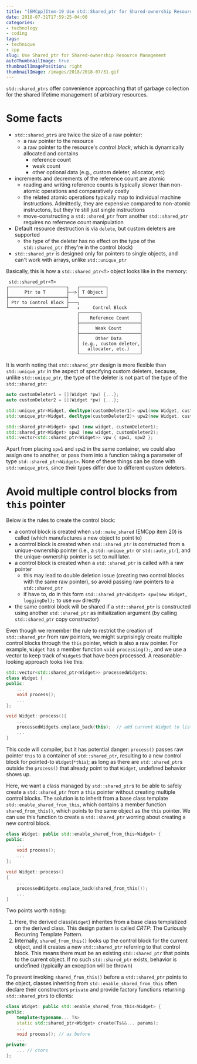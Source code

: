 ```yaml
---
title: "[EMCpp]Item-19 Use std::Shared_ptr for Shared-ownership Resource Management"
date: 2018-07-31T17:59:25-04:00
categories:
- technology
- coding
tags:
- technique
- cpp
slug: Use Shared_ptr for Shared-ownership Resource Management
autoThumbnailImage: true
thumbnailImagePosition: right
thumbnailImage: /images/2018/2018-07/31.gif
---
```


`std::shared_ptrs` offer convenience approaching that of garbage collection for the shared lifetime management of arbitrary resources.
<!--more-->
<!-- toc -->

# Some facts

* `std::shared_ptr`s are twice the size of a raw pointer: 
    * a raw pointer to the resource
    * a raw pointer to the resource's _control block_, which is dynamically allocated and contains
        * reference count
        * weak count
        * other optional data (e.g., custom deleter, allocator, etc)
* increments and decrements of the reference count are atomic 
    * reading and writing reference counts is typically slower than non-atomic operations and comparatively costly
    * the related atomic operations typically map to individual machine instructions. Admittedly, they are expensive compared to non-atomic instructons, but they're still just single instructions
    * move-constructing a `std::shared_ptr` from another `std::shared_ptr` requires no refernece count manipulation
* Default resource destruction is via `delete`, but custom deleters are supported
    * the type of the deleter has no effect on the type of the `std::shared_ptr` (they're in the control block)
* `std::shared_ptr` is designed only for pointers to single objects, and can't work with arrays, unlike `std::unique_ptr`

Basically, this is how a `std::shared_ptr<T>` object looks like in the memory:

```
 std::shared_ptr<T>
┌──────────────────────┐   ┌──────────┐
│      Ptr to T        ├──>│ T Object │
├──────────────────────┤   └──────────┘
│ Ptr to Control Block ├───┐
└──────────────────────┘   ↓     Control Block
                           ┌───────────────────────┐
                           │    Reference Count    │
                           ├───────────────────────┤
                           │      Weak Count       │
                           ├───────────────────────┤
                           │      Other Data       │
                           │ (e.g., custom deleter,│
                           │   allocator, etc.)    │
                           └───────────────────────┘

``` 

It is worth noting that `std::shared_ptr` design is more flexible than `std::unique_ptr` in the aspect of specifying custom deleters, because, unlike `std::unique_ptr`, the type of the deleter is not part of the type of the `std::shared_ptr`:

```cpp
auto customDeleter1 = [](Widget *pw) {...};
auto customDeleter2 = [](Widget *pw) {...};

std::unique_ptr<Widget, decltype(customDeleter1)> upw1(new Widget, customDeleter1);
std::unique_ptr<Widget, decltype(customDeleter2)> upw2(new Widget, customDeleter1);

std::shared_ptr<Widget> spw1 (new widget, customDeleter1);
std::shared_ptr<Widget> spw2 (new widget, customDeleter2);
std::vector<std::shared_ptr<Widget>> vpw { spw1, spw2 };
```

Apart from placing `spw1` and `spw2` in the same container, we could also assign one to another, or pass them into a function taking a parameter of type `std::shared_ptr<Widget>`. None of these things can be done with `std::unique_ptr`s, since their types differ due to different custom deleters.

# Avoid multiple control blocks from `this` pointer 

Below is the rules to create the control block:

* a control block is created when `std::make_shared` (EMCpp item 20) is called (which manufactures a new object to point to)
* a control block is created when `std::shared_ptr` is constructed from a unique-ownership pointer (i.e., a `std::unique_ptr` or `std::auto_ptr`), and the unique-ownership pointer is set to null later.
* a control block is created when a `std::shared_ptr` is called with a raw pointer
    * this may lead to double deletion issue (creating two control blocks with the same raw pointer), so avoid passing raw pointers to a `std::shared_ptr`
    * if have to, do in this form `std::shared_ptr<Widget> spw(new Widget, loggingDel);` to use `new` directly
* the same control block will be shared if a `std::shared_ptr` is constructed using another `std::shared_ptr` as initialization argument (by calling `std::shared_ptr` copy constructor)

Even though we remember the rule to restrict the creation of `std::shared_ptr` from raw pointers, we might surprisingly create multiple control blocks through the `this` pointer, which is also a raw pointer. For example, `Widget` has a member function `void processing();`, and we use a vector to keep track of `Widget`s that have been processed. A reasonable-looking approach looks like this:

```cpp
std::vector<std::shared_ptr<Widget>> processedWidgets;
class Widget {
public:
    ...
    void process();
    ...
};

void Widget::process(){
    ...
    processedWidgets.emplace_back(this);  // add current Widget to list of processed Widgets
    ...
}
```

This code will compiler, but it has potential danger: `process()` passes raw pointer `this` to a container of `std::shared_ptr`, resulting to a new control block for pointed-to `Widget`(`*this`); as long as there are `std::shared_ptr`s outside the `process()` that already point to that `Widget`, undefined behavior shows up.

Here, we want a class managed by `std::shared_ptr`s to be able to safely create a `std::shared_ptr` from a `this` pointer without creating multiple control blocks. The solution is to inherit from a base class template  `std::enable_shared_from_this`, which contains a member function `shared_from_this()`, which points to the same object as the `this` pointer. We can use this function to create a `std::shared_ptr` worring about creating a new control block.

```cpp
class Widget: public std::enable_shared_from_this<Widget> {
public:
    ...
    void process();
    ...
};

void Widget::process()
{
    ...
    processedWidgets.emplace_back(shared_from_this());
    ...
}
```

Two points worth noting:

1. Here, the derived class(`Widget`) inherites from a base class templatized on the derived class. This design pattern is called _CRTP_: The Curiously Recurring Template Pattern.
2. Internally, `shared_from_this()` looks up the control block for the current object, and it creates a new `std::shared_ptr` referring to that control block. This means there must be an existing `std::shared_ptr` that points to the current object. If no such `std::shared_ptr` exists, behavior is undefined (typically an exception will be thrown)

To prevent invoking `shared_from_this()` before a `std::shared_ptr` points to the object, classes inheriting from `std::enable_shared_from_this` often declare their constructors `private` and provide factory functions returning  `std::shared_ptr`s to clients:

```cpp
class Widget: public std::enable_shared_from_this<Widget> {
public;
    template<typename... Ts>
    static std::shared_ptr<Widget> create(Ts&&... params);
    ...
    void process(); // as before
    ...
private:
    ... // ctors
};
```


